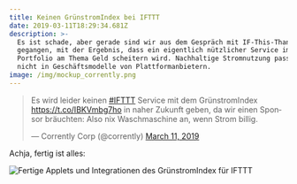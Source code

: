 ```yaml
---
title: Keinen GrünstromIndex bei IFTTT
date: 2019-03-11T18:29:34.681Z
description: >-
  Es ist schade, aber gerade sind wir aus dem Gespräch mit IF-This-Than-That
  gegangen, mit der Ergebnis, dass ein eigentlich nützlicher Service im
  Portfolio am Thema Geld scheitern wird. Nachhaltige Stromnutzung passt eben
  nicht in Geschäftsmodelle von Plattformanbietern.
image: /img/mockup_corrently.png
---
```

<blockquote class="twitter-tweet" data-partner="tweetdeck"><p lang="de" dir="ltr">Es wird leider keinen <a href="https://twitter.com/hashtag/IFTTT?src=hash&amp;ref_src=twsrc%5Etfw">#IFTTT</a> Service mit dem GrünstromIndex <a href="https://t.co/IBKVmbg7ho">https://t.co/IBKVmbg7ho</a> in naher Zukunft geben, da wir einen Sponsor bräuchten: Also nix Waschmaschine an, wenn Strom billig.</p>&mdash; Corrently Corp (@corrently) <a href="https://twitter.com/corrently/status/1105173578956320770?ref_src=twsrc%5Etfw">March 11, 2019</a></blockquote>

<script async src="https://platform.twitter.com/widgets.js" charset="utf-8"></script>

Achja, fertig ist alles:

![Fertige Applets und Integrationen des GrünstromIndex für IFTTT](/img/ifttt_gsi_corrently.png "Fertige Applets und Integrationen des GrünstromIndex für IFTTT")
